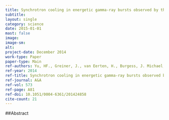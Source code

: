 ```yaml
---
title: Synchrotron cooling in energetic gamma-ray bursts observed by the Fermi Gamma-Ray Burst Monitor
subtitle: 
layout: single
category: science
date: 2015-01-01
mast: false
image: 
image-sm: 
alt: 
project-date: December 2014
work-type: Paper
paper-type: Main
ref-authors: Yu, HF., Greiner, J., van Eerten, H., Burgess, J. Michael, et al.
ref-year: 2014
ref-title: Synchrotron cooling in energetic gamma-ray bursts observed by the Fermi Gamma-Ray Burst Monitor
ref-journal: A&A
ref-vol: 573
ref-page: A81
ref-doi: 10.1051/0004-6361/201424858
cite-count: 21
---
```



##Abstract
